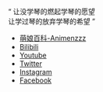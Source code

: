 “  让没学琴的燃起学琴的愿望  
让学过琴的放弃学琴的希望  ”
- [萌娘百科-Animenzzz](https://zh.moegirl.org.cn/Animenzzz)
- [Bilibili](https://space.bilibili.com/6075139)
- [Youtube](https://www.youtube.com/user/animenzzz)
- [Twitter](https://twitter.com/Animenzzz)
- [Instagram](https://www.instagram.com/animenz_official/)
- [Facebook](https://www.facebook.com/Animenz)
